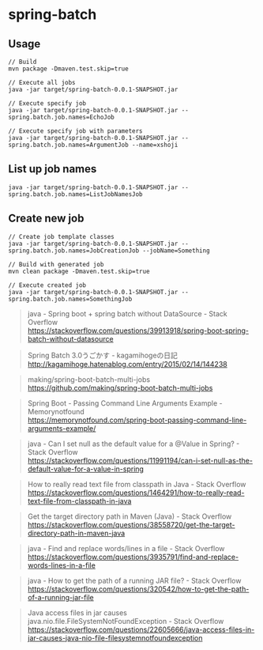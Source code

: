 # spring-batch

## Usage

```
// Build
mvn package -Dmaven.test.skip=true

// Execute all jobs
java -jar target/spring-batch-0.0.1-SNAPSHOT.jar

// Execute specify job
java -jar target/spring-batch-0.0.1-SNAPSHOT.jar --spring.batch.job.names=EchoJob

// Execute specify job with parameters
java -jar target/spring-batch-0.0.1-SNAPSHOT.jar --spring.batch.job.names=ArgumentJob --name=xshoji
```

## List up job names

```
java -jar target/spring-batch-0.0.1-SNAPSHOT.jar --spring.batch.job.names=ListJobNamesJob
```

## Create new job

```
// Create job template classes
java -jar target/spring-batch-0.0.1-SNAPSHOT.jar --spring.batch.job.names=JobCreationJob --jobName=Something

// Build with generated job
mvn clean package -Dmaven.test.skip=true

// Execute created job
java -jar target/spring-batch-0.0.1-SNAPSHOT.jar --spring.batch.job.names=SomethingJob
```


> java - Spring boot + spring batch without DataSource - Stack Overflow  
> https://stackoverflow.com/questions/39913918/spring-boot-spring-batch-without-datasource

> Spring Batch 3.0うごかす - kagamihogeの日記  
> http://kagamihoge.hatenablog.com/entry/2015/02/14/144238

> making/spring-boot-batch-multi-jobs  
> https://github.com/making/spring-boot-batch-multi-jobs

> Spring Boot - Passing Command Line Arguments Example - Memorynotfound  
> https://memorynotfound.com/spring-boot-passing-command-line-arguments-example/

> java - Can I set null as the default value for a @Value in Spring? - Stack Overflow  
> https://stackoverflow.com/questions/11991194/can-i-set-null-as-the-default-value-for-a-value-in-spring

> How to really read text file from classpath in Java - Stack Overflow  
> https://stackoverflow.com/questions/1464291/how-to-really-read-text-file-from-classpath-in-java

> Get the target directory path in Maven (Java) - Stack Overflow  
> https://stackoverflow.com/questions/38558720/get-the-target-directory-path-in-maven-java

> java - Find and replace words/lines in a file - Stack Overflow  
> https://stackoverflow.com/questions/3935791/find-and-replace-words-lines-in-a-file

> java - How to get the path of a running JAR file? - Stack Overflow  
> https://stackoverflow.com/questions/320542/how-to-get-the-path-of-a-running-jar-file

> Java access files in jar causes java.nio.file.FileSystemNotFoundException - Stack Overflow  
> https://stackoverflow.com/questions/22605666/java-access-files-in-jar-causes-java-nio-file-filesystemnotfoundexception